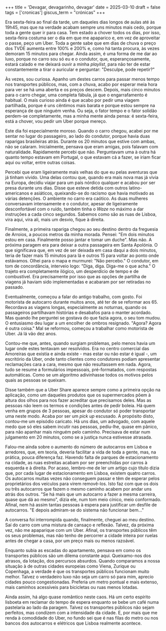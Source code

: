 +++
title = 'Devagar, devagarinho, devagar'
date = 2025-03-10
draft = false
tags = ['cronicas']
giscus_term = "crónicas"
+++


Era sexta-feira ao final da tarde, um daqueles dias longos de aulas até às 19h45, mas que na verdade acabam sempre uns minutos mais cedo, porque toda a gente quer ir para casa. Tem estado a chover todos os dias, por isso, sexta-feira costuma ser o dia em que me apaparico e, em vez de aproveitar o passe, peço um Uber. Toda a gente sabe que em dias de chuva o preço dos TVDE aumenta entre 100% e 200% e, como há tanta procura, às vezes demoram 15 minutos para chegar. Ainda assim, é uma forma de me dar ao luxo, porque no carro sou só eu e o condutor, que, esperançosamente, estará calado e me deixará ouvir a minha *playlist*, para não ter de estar constantemente a tirar o auricular e perguntar: "Desculpe, pode repetir?"

Às vezes, sou curiosa. Apanho um destes carros para passar menos tempo nos transportes públicos, mas, com a chuva, acabo por esperar meia hora para ver se há uma aberta e os preços descem. Depois, mais cinco minutos para o carro chegar, uma completa fábula, já que o engarrafamento é habitual. O mais curioso ainda é que acabo por pedir uma viagem partilhada, porque é uns cêntimos mais barata e porque estou sempre na esperança de que ninguém venha. Ou seja, o fator tempo e o fator solidão perdem-se completamente, mas a minha mente ainda pensa: é sexta-feira, está a chover, vou pedir um Uber porque mereço.

Este dia foi especialmente moroso. Quando o carro chegou, acabei por me sentar no lugar do passageiro, ao lado do condutor, porque havia duas raparigas brasileiras atrás. Durante os 20 minutos que estive com ambas, não se calaram. Inicialmente, pensava que eram amigas, pois falavam com naturalidade. Rapidamente percebi que não. Perguntavam uma à outra há quanto tempo estavam em Portugal, o que estavam cá a fazer, se iriam ficar aqui ou voltar, entre outras coisas.

Percebi que eram ligeiramente mais velhas do que eu pelas aventuras que já tinham vivido. Uma delas contou que, quando era mais nova mas já vivia na Europa, decidiu viajar para um país nórdico qualquer e acabou por ser presa durante uns dias. Disse que esteve detida com outros latino-americanos e asiáticos, queixando-se do racismo que havia motivado as várias detenções. O ambiente no carro era caótico. As duas mulheres conversavam intensamente e o condutor, apesar de ligeiramente desconfortável com o ruído, também tinha o *Waze* no máximo a dar instruções a cada cinco segundos. Sabemos como são as ruas de Lisboa, vira aqui, vira ali, mais um desvio, fique à direita.

Finalmente, a primeira rapariga chegou ao seu destino dentro da freguesia de Arroios, a poucos metros da minha morada. Pensei: "Em dois minutos estou em casa. Finalmente posso jantar e tomar um duche". Mas não. A próxima paragem era para deixar a outra passageira em Santa Apolónia. O que significava que, em vez de ser deixada em casa daqui a dois minutos, teria de fazer mais 15 minutos para lá e outros 15 para voltar ao ponto onde estávamos. Olhei para o mapa e murmurei: "Não percebo." O condutor, em tom de concordância, interveio logo: "Diga, diga. Diga-me o que acha." O trajeto era completamente ilógico, um desperdício de tempo e de combustível. Era precisamente por isso que as opções de partilha de viagens já haviam sido implementadas e acabaram por ser retiradas no passado.

Eventualmente, começou a falar do antigo trabalho, com gosto. Foi motorista de autocarro durante muitos anos, até ter de se reformar aos 65. Recordava as viagens longas, especialmente as noturnas, quando os passageiros partilhavam histórias e desabafos para o manter acordado. Mas quando lhe perguntei se gostava do que fazia agora, o seu tom mudou. O entusiasmo deu lugar a um encolher de ombros resignado. "Agora? Agora é outra coisa." Mal se reformou, começou a trabalhar como motorista de Uber. Já lá vão dez anos.

Contou-me que, antes, quando surgiam problemas, pelo menos havia um lugar onde estes tentavam ser resolvidos. Era no centro comercial das Amoreiras que existia e ainda existe \- mas estar ou não estar é igual \-, um escritório da Uber, onde tanto clientes como condutores podiam apresentar reclamações cara a cara, mesmo que não resultassem em nada. Agora, tudo se resume a formulários impessoais, pré-formatados, com respostas automáticas. Como se um algoritmo adivinhasse todos os motivos pelos quais as pessoas se queixam.

Disse também que a Uber Share aparece sempre como a primeira opção na aplicação, como um daqueles produtos que os supermercados põem à altura dos olhos para nos fazer acreditar que precisamos deles. Mas as pessoas não leem os termos e condições antes de pedir boleia. Há quem venha em grupos de 3 pessoas, apesar do condutor só poder transportar uma neste modo. Acaba por ser um *pick up* escusado. A propósito disto, contou-me um episódio caricato. Há uns dias, um advogado, com aquele medo que só eles sabem incutir nas pessoas, pediu-lhe, quase em pânico, para não apanhar mais ninguém pelo caminho. Precisava de estar num julgamento em 20 minutos, como se a justiça nunca estivesse atrasada.

Falou-me ainda sobre o aumento do número de autocarros em Lisboa e arredores, que, em teoria, deveria facilitar a vida de toda a gente, mas, na prática, pouca diferença faz. Havendo falta de parques de estacionamento na cidade, as ruas estreitas acabam por ser preenchidas por carros à esquerda e à direita. Por acaso, lembro-me de ler um artigo cujo título dizia que, por cada lugar de estacionamento em Lisboa, existem quatro carros. Os autocarros muitas vezes não conseguem passar e têm de esperar pelos proprietários dos veículos para virem removê-los. Isto faz com que os dois ou três autocarros que fazem o mesmo caminho acabem por andar uns atrás dos outros. "Se há mais que um autocarro a fazer a mesma carreira, quase que dá ao mesmo", dizia ele, num tom meio cínico, meio conformado. Afinal, nem há assim tantas pessoas à espera para justificar um desfile de autocarros. "E depois admiram-se do sistema não funcionar bem…"

A conversa foi interrompida quando, finalmente, cheguei ao meu destino. Saí do carro com uma mistura de cansaço e reflexão. Talvez, da próxima vez, não me apaparique com um Uber. Afinal, os transportes públicos têm os seus problemas, mas não tenho de percorrer a cidade inteira por ruelas antes de chegar a casa, por um preço mais ou menos razoável.

Enquanto subia as escadas do apartamento, pensava em como os transportes públicos são um dilema constante aqui. Queixamo-nos dos atrasos, da lotação, dos percursos absurdos. Quando comparamos a nossa situação à de outras cidades europeias como Viena, Zurique ou Copenhaga, a verdade é que os transportes públicos funcionam muito melhor. Talvez o verdadeiro luxo não seja um carro só para mim, aprecio cidades pouco congestionadas. Preferia um metro pontual e mais extenso, mais caminhos acessíveis para bicicletas ou ruas menos lotadas. 

Ainda assim, há algo quase romântico neste caos. Há um certo espírito lisboeta em reclamar do tempo de espera enquanto se bebe um café numa pastelaria ao lado da paragem. Talvez os transportes públicos não sejam perfeitos, mas condizem com a intensidade da cidade. E, por mais que me renda à comodidade do Uber, no fundo sei que é nas filas do metro ou nos bancos dos autocarros e elétricos que Lisboa realmente acontece.

